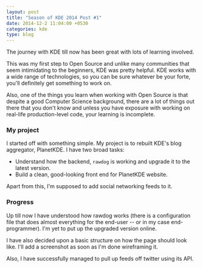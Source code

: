 ```yaml
---
layout: post
title: "Season of KDE 2014 Post #1"
date: 2014-12-2 11:04:00 +0530
categories: kde
type: blog
---
```


The journey with KDE till now has been great with lots of learning involved.

This was my first step to Open Source and unlike many communities that seem intimidating to the beginners, KDE was pretty helpful. KDE works with a wide range of technologies, so you can be sure whatever be your forte, you'll definitely get something to work on.

Also, one of the things you learn when working with Open Source is that despite a good Computer Science background, there are a lot of things out there that you don't know and unless you have exposure with working on real-life production-level code, your learning is incomplete.

### My project
I started off with something simple. My project is to rebuilt KDE's blog aggregator, PlanetKDE. I have two broad tasks:

* Understand how the backend, `rawdog` is working and upgrade it to the latest version.
* Build a clean, good-looking front end for PlanetKDE website.

Apart from this, I'm supposed to add social networking feeds to it.

### Progress
Up till now I have understood how rawdog works (there is a configuration file that does almost everything for the end-user -- or in my case end-programmer). I'm yet to put up the upgraded version online.

I have also decided upon a basic structure on how the page should look like. I'll add a screenshot as soon as I'm done wireframing it.

Also, I have successfully managed to pull up feeds off twitter using its API.
